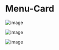 # Menu-Card

![image](https://github.com/nikku2004/Menu-Card/assets/167338593/3b532395-60dd-4607-bb88-8014e2c17d5a)

![image](https://github.com/nikku2004/Menu-Card/assets/167338593/3d1da6e4-074f-4abb-a859-9cc07b5e933f)

![image](https://github.com/nikku2004/Menu-Card/assets/167338593/4f6191dd-b5cd-4260-8a56-233135b160ce)
